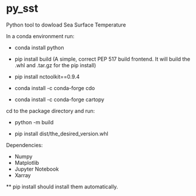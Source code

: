 # py_sst
Python tool to dowload Sea Surface Temperature

In a conda environment run:

- conda install python 

- pip install build (A simple, correct PEP 517 build frontend. It will build the .whl and .tar.gz for the pip install)

- pip install nctoolkit==0.9.4

- conda install -c conda-forge cdo

- conda install -c conda-forge cartopy


cd to the package directory and run:

- python -m build

- pip install dist/the_desired_version.whl



Dependencies:

- Numpy
- Matplotlib
- Jupyter Notebook
- Xarray

** pip install should install them automatically.
